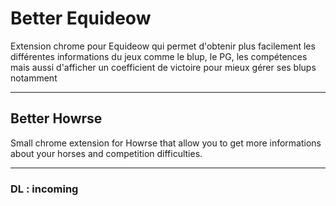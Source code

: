 # Better Equideow
Extension chrome pour Equideow qui permet d'obtenir plus facilement les différentes informations du jeux comme le blup, le PG, les compétences mais aussi d'afficher un coefficient de victoire pour mieux gérer ses blups notamment

---

## Better Howrse
Small chrome extension for Howrse that allow you to get more informations about your horses and competition difficulties.

---

### DL : incoming